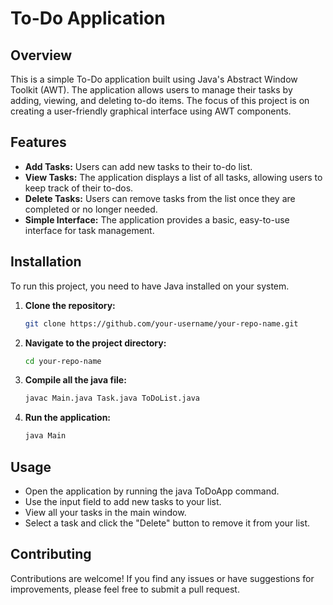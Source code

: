 # To-Do Application

## Overview

This is a simple To-Do application built using Java's Abstract Window Toolkit (AWT). The application allows users to manage their tasks by adding, viewing, and deleting to-do items. The focus of this project is on creating a user-friendly graphical interface using AWT components.

## Features

- **Add Tasks:** Users can add new tasks to their to-do list.
- **View Tasks:** The application displays a list of all tasks, allowing users to keep track of their to-dos.
- **Delete Tasks:** Users can remove tasks from the list once they are completed or no longer needed.
- **Simple Interface:** The application provides a basic, easy-to-use interface for task management.

## Installation

To run this project, you need to have Java installed on your system.

1. **Clone the repository:**

   ```bash
   git clone https://github.com/your-username/your-repo-name.git

2. **Navigate to the project directory:**

   ```bash
   cd your-repo-name


3. **Compile all the java file:**

   ```bash
   javac Main.java Task.java ToDoList.java

4. **Run the application:**

     ```bash
     java Main

## Usage

- Open the application by running the java ToDoApp command.
- Use the input field to add new tasks to your list.
- View all your tasks in the main window.
- Select a task and click the "Delete" button to remove it from your list.

## Contributing


Contributions are welcome! If you find any issues or have suggestions for improvements, please feel free to submit a pull request.
